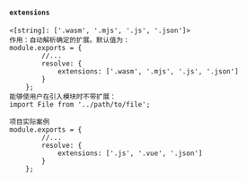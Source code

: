 #### `extensions`
    <[string]: ['.wasm', '.mjs', '.js', '.json']>
    作用：自动解析确定的扩展。默认值为：
    module.exports = {
            //...
            resolve: {
                extensions: ['.wasm', '.mjs', '.js', '.json']
            }
        };
    能够使用户在引入模块时不带扩展：
    import File from '../path/to/file';

    项目实际案例
    module.exports = {
            //...
            resolve: {
                extensions: ['.js', '.vue', '.json']
            }
        };